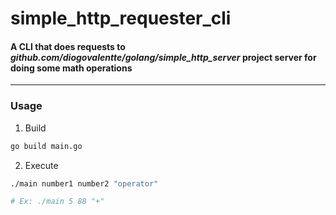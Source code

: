 # simple_http_requester_cli
#### A CLI that does requests to _github.com/diogovalentte/golang/simple_http_server_ project server for doing some math operations
---
### Usage
1. Build
```bash
go build main.go
```
2. Execute
```bash
./main number1 number2 "operator"

# Ex: ./main 5 88 "+"
```
